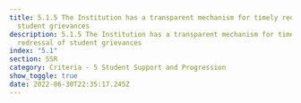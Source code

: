 ```yaml
---
title: 5.1.5 The Institution has a transparent mechanism for timely redressal of
  student grievances
description: 5.1.5 The Institution has a transparent mechanism for timely
  redressal of student grievances
index: "5.1"
section: SSR
category: Criteria - 5 Student Support and Progression
show_toggle: true
date: 2022-06-30T22:35:17.245Z
---
```

